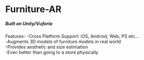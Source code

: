 # Furniture-AR
##### Built on Unity/Vuforia

Features-
-Cross Platform Support: iOS, Android, Web, PS etc...  
-Augments 3D models of furniture models in real world  
-Provides aesthetic and size estimation  
-Even better than going to a store physically  
